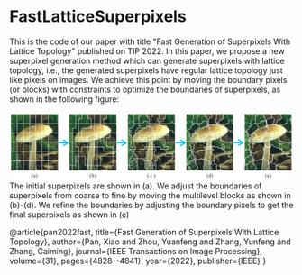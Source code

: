 # FastLatticeSuperpixels
This is the code of our paper with title "Fast Generation of Superpixels With Lattice Topology" published on TIP 2022.
In this paper, we propose a new superpixel generation method which can generate superpixels with lattice topology, i.e., the generated superpixels have regular lattice topology just like pixels on images. We achieve this point by moving the boundary pixels (or blocks) with constraints to optimize the boundaries of superpixels, as shown in the following figure:

![image](https://github.com/XiaoPanX/FastLatticeSuperpixels/blob/compute_laticce_spixels/pipeline.png)
The initial superpixels are shown in (a). We adjust the boundaries of superpixels from coarse to fine by moving the multilevel blocks as shown in (b)-(d). We refine the boundaries by adjusting the boundary pixels to get the final superpixels as shown in (e)


@article{pan2022fast,
  title={Fast Generation of Superpixels With Lattice Topology},
  author={Pan, Xiao and Zhou, Yuanfeng and Zhang, Yunfeng and Zhang, Caiming},
  journal={IEEE Transactions on Image Processing},
  volume={31},
  pages={4828--4841},
  year={2022},
  publisher={IEEE}
}
